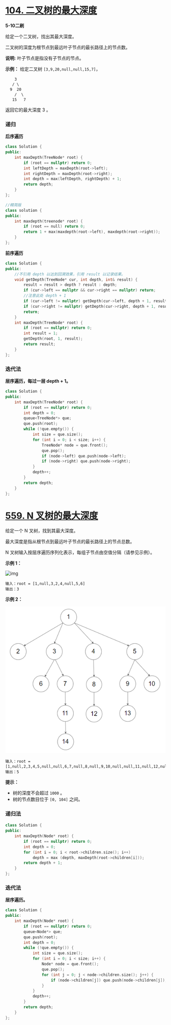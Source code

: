 # [104. 二叉树的最大深度](https://leetcode-cn.com/problems/maximum-depth-of-binary-tree/)

**5-10二刷**

给定一个二叉树，找出其最大深度。

二叉树的深度为根节点到最远叶子节点的最长路径上的节点数。

**说明:** 叶子节点是指没有子节点的节点。

**示例：**
给定二叉树 `[3,9,20,null,null,15,7]`，

```
    3
   / \
  9  20
    /  \
   15   7
```

返回它的最大深度 3 。

### 递归

**后序遍历**

```c++
class Solution {
public:
    int maxDepth(TreeNode* root) {
        if (root == nullptr) return 0;
        int leftDepth = maxDepth(root->left);
        int rightDepth = maxDepth(root->right);
        int depth = max(leftDepth, rightDepth) + 1;
        return depth;
    }
};
```

```c++
//精简版
class solution {
public:
    int maxdepth(treenode* root) {
        if (root == null) return 0;
        return 1 + max(maxdepth(root->left), maxdepth(root->right));
    }
};
```

**前序遍历**

```c++
class Solution {
public:
    //不引用 depth 以达到回溯效果，引用 result 以记录结果。
    void getDepth(TreeNode* cur, int depth, int& result) {
        result = result > depth ? result : depth;
        if (cur->left == nullptr && cur->right == nullptr) return;
        //注意此处 depth + 1
        if (cur->left != nullptr) getDepth(cur->left, depth + 1, result);
        if (cur->right != nullptr) getDepth(cur->right, depth + 1, result);
        return;
    }
    int maxDepth(TreeNode* root) {
        if (root == nullptr) return 0;
        int result = 1;
        getDepth(root, 1, result);
        return result;
    }
};
```

### 迭代法

**层序遍历，每过一层 depth + 1。**

```c++
class Solution {
public:
    int maxDepth(TreeNode* root) {
        if (root == nullptr) return 0;
        int depth = 0;
        queue<TreeNode*> que;
        que.push(root);
        while (!que.empty()) {
            int size = que.size();
            for (int i = 0; i < size; i++) {
                TreeNode* node = que.front();
                que.pop();
                if (node->left) que.push(node->left);
                if (node->right) que.push(node->right);
            }
            depth++;
        }
        return depth;
    }
};
```

# [559. N 叉树的最大深度](https://leetcode-cn.com/problems/maximum-depth-of-n-ary-tree/)

给定一个 N 叉树，找到其最大深度。

最大深度是指从根节点到最远叶子节点的最长路径上的节点总数。

N 叉树输入按层序遍历序列化表示，每组子节点由空值分隔（请参见示例）。

**示例 1：**

![img](https://assets.leetcode.com/uploads/2018/10/12/narytreeexample.png)

```
输入：root = [1,null,3,2,4,null,5,6]
输出：3
```

**示例 2：**

![img](../../Images/5.二叉树的最大深度.assets/sample_4_964.png)

```
输入：root = [1,null,2,3,4,5,null,null,6,7,null,8,null,9,10,null,null,11,null,12,null,13,null,null,14]
输出：5 
```

**提示：**

- 树的深度不会超过 `1000` 。
- 树的节点数目位于 `[0, 104]` 之间。

### 递归法

```c++
class Solution {
public:
    int maxDepth(Node* root) {
        if (root == nullptr) return 0;
        int depth = 0;
        for (int i = 0; i < root->children.size(); i++)
            depth = max (depth, maxDepth(root->children[i]));
        return depth + 1;
    }
};
```

### 迭代法

**层序遍历。**

```c++
class Solution {
public:
    int maxDepth(Node* root) {
        if (root == nullptr) return 0;
        queue<Node*> que;
        que.push(root);
        int depth = 0;
        while (!que.empty()) {
            int size = que.size();
            for (int i = 0; i < size; i++) {
                Node* node = que.front();
                que.pop();
                for (int j = 0; j < node->children.size(); j++) {
                    if (node->children[j]) que.push(node->children[j]);
                }
            }
            depth++;
        }
        return depth;
    }
};
```
